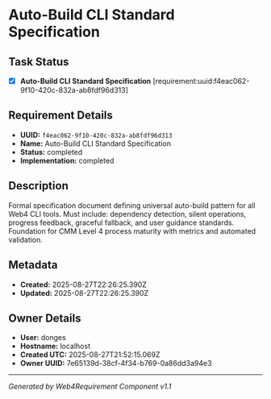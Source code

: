# Auto-Build CLI Standard Specification

## Task Status
- [x] **Auto-Build CLI Standard Specification** [requirement:uuid:f4eac062-9f10-420c-832a-ab8fdf96d313]

## Requirement Details

- **UUID:** `f4eac062-9f10-420c-832a-ab8fdf96d313`
- **Name:** Auto-Build CLI Standard Specification
- **Status:** completed
- **Implementation:** completed

## Description

Formal specification document defining universal auto-build pattern for all Web4 CLI tools. Must include: dependency detection, silent operations, progress feedback, graceful fallback, and user guidance standards. Foundation for CMM Level 4 process maturity with metrics and automated validation.

## Metadata

- **Created:** 2025-08-27T22:26:25.390Z
- **Updated:** 2025-08-27T22:26:25.390Z

## Owner Details

- **User:** donges
- **Hostname:** localhost
- **Created UTC:** 2025-08-27T21:52:15.069Z
- **Owner UUID:** 7e65139d-38cf-4f34-b769-0a86dd3a94e3

---

*Generated by Web4Requirement Component v1.1*